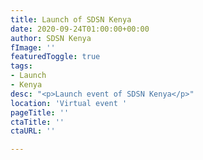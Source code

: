 ```yaml
---
title: Launch of SDSN Kenya
date: 2020-09-24T01:00:00+00:00
author: SDSN Kenya
fImage: ''
featuredToggle: true
tags:
- Launch
- Kenya
desc: "<p>Launch event of SDSN Kenya</p>"
location: 'Virtual event '
pageTitle: ''
ctaTitle: ''
ctaURL: ''

---
```

